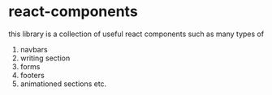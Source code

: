 # react-components
this library is a collection of useful react components such as many types of 
1. navbars
2. writing section
3. forms
4. footers
5. animationed sections
etc.
